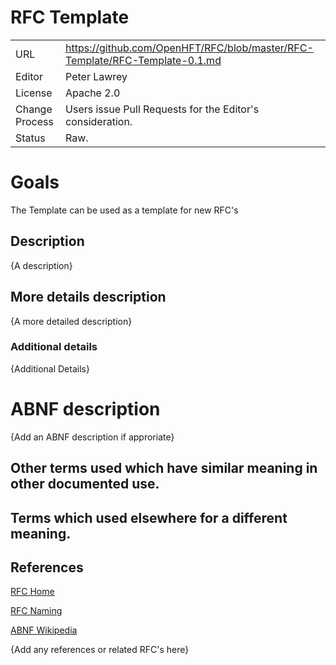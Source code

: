 # RFC Template

|      |                                                          |
|:---- | -------------------------------------------------------- |
| URL | https://github.com/OpenHFT/RFC/blob/master/RFC-Template/RFC-Template-0.1.md |
| Editor | Peter Lawrey |
| License | Apache 2.0 |
| Change Process | Users issue Pull Requests for the Editor's consideration. |
| Status | Raw. |

# Goals
The Template can be used as a template for new RFC's

## Description
{A description}

## More details description
{A more detailed description}

### Additional details
{Additional Details}


# ABNF description
{Add an ABNF description if approriate}

## Other terms used which have similar meaning in other documented use.

## Terms which used elsewhere for a different meaning.

## References
[RFC Home](https://github.com/OpenHFT/RFC/blob/master/)

[RFC Naming](https://github.com/OpenHFT/RFC/blob/master/RFC-Naming/)

[ABNF Wikipedia](http://en.wikipedia.org/wiki/Augmented_Backus%E2%80%93Naur_Form)

{Add any references or related RFC's here}